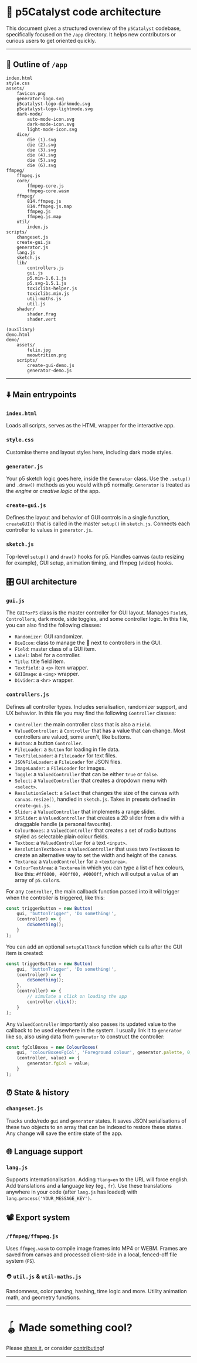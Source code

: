 # 🧱 p5Catalyst code architecture

This document gives a structured overview of the `p5Catalyst` codebase, specifically focused on the `/app` directory. It helps new contributors or curious users to get oriented quickly.

---

## 📃 Outline of `/app`
```
index.html
style.css
assets/
	favicon.png
	generator-logo.svg
	p5catalyst-logo-darkmode.svg
	p5catalyst-logo-lightmode.svg
	dark-mode/
		auto-mode-icon.svg
		dark-mode-icon.svg
		light-mode-icon.svg
	dice/
		die (1).svg
		die (2).svg
		die (3).svg
		die (4).svg
		die (5).svg
		die (6).svg
ffmpeg/
	ffmpeg.js
	core/
		ffmpeg-core.js
		ffmpeg-core.wasm
	ffmpeg/
		814.ffmpeg.js
		814.ffmpeg.js.map
		ffmpeg.js
		ffmpeg.js.map
	util/
		index.js
scripts/
	changeset.js
	create-gui.js
	generator.js
	lang.js
	sketch.js
	lib/
		controllers.js
		gui.js
		p5.min-1.6.1.js
		p5.svg-1.5.1.js
		toxiclibs-helper.js
		toxiclibs.min.js
		util-maths.js
		util.js
	shader/
		shader.frag
		shader.vert

(auxiliary)
demo.html
demo/
	assets/
		felix.jpg
		meowtrition.png
	scripts/
		create-gui-demo.js
		generator-demo.js
```

---

## ⬇️ Main entrypoints

### `index.html`
Loads all scripts, serves as the HTML wrapper for the interactive app.

### `style.css`
Customise theme and layout styles here, including dark mode styles.

### `generator.js`
Your p5 sketch logic goes here, inside the `Generator` class. Use the `.setup()` and `.draw()` methods as you would with p5 normally. `Generator` is treated as the *engine* or *creative logic* of the app.

### `create-gui.js`
Defines the layout and behavior of GUI controls in a single function, `createGUI()` that is called in the master `setup()` in `sketch.js`. Connects each controller to values in `generator.js`.

### `sketch.js`
Top-level `setup()` and `draw()` hooks for p5. Handles canvas (auto resizing for example), GUI setup, animation timing, and ffmpeg (video) hooks. 


## 🎛️ GUI architecture

### `gui.js`
The `GUIforP5` class is the master controller for GUI layout. Manages `Field`s, `Controller`s, dark mode, side toggles, and some controller logic.
In this file, you can also find the following classes:
- `Randomizer`: GUI randomizer.
- `DieIcon`: class to manage the 🎲 next to controllers in the GUI.
- `Field`: master class of a GUI item.
- `Label`: label for a controller.
- `Title`: title field item.
- `Textfield`: a `<p>` item wrapper.
- `GUIImage`: a `<img>` wrapper.
- `Divider`: a `<hr>` wrapper.

### `controllers.js`
Defines all controller types. Includes serialisation, randomizer support, and UX behavior.
In this file you may find the following `Controller` classes:
- `Controller`: the main controller class that is also a `Field`.
- `ValuedController`: a `Controller` that has a value that can change. Most controllers are valued, some aren't, like buttons.
- `Button`: a button `Controller`.
- `FileLoader`: a `Button` for loading in file data.
- `TextFileLoader`: a `FileLoader` for text files.
- `JSONFileLoader`: a `FileLoader` for JSON files.
- `ImageLoader`: a `FileLoader` for images.
- `Toggle`: a `ValuedController` that can be either `true` or `false`.
- `Select`: a `ValuedController` that creates a dropdown menu with `<select>`.
- `ResolutionSelect`: a `Select` that changes the size of the canvas with `canvas.resize()`, handled in `sketch.js`. Takes in presets defined in `create-gui.js`. 
- `Slider`: a `ValuedController` that implements a range slider.
- `XYSlider`: a `ValuedController` that creates a 2D slider from a div with a draggable handle (a personal favourite).
- `ColourBoxes`: a `ValuedController` that creates a set of radio buttons styled as selectable plain colour fields.
- `Textbox`: a `ValuedController` for a text `<input>`.
- `ResolutionTextboxes`: a `ValuedController` that uses two `TextBox`es to create an alternative way to set the width and height of the canvas. 
- `Textarea`: a `ValuedController` for a `<textarea>`.
- `ColourTextArea`: a `Textarea` in which you can type a list of hex colours, like this: `#ff0000, #00ff00, #0000ff`, which will output a `value` of an array of `p5.Color`s.

For any `Controller`, the main callback function passed into it will trigger when the controller is triggered, like this:
```js
const triggerButton = new Button(
	gui, 'buttonTrigger', 'Do something!',
	(controller) => {
		doSomething();
	}
);

```
You can add an optional `setupCallback` function which calls after the GUI item is created:
```js
const triggerButton = new Button(
	gui, 'buttonTrigger', 'Do something!',
	(controller) => {
		doSomething();
	},
	(controller) => {
		// simulate a click on loading the app
		controller.click();
	}
);

```
Any `ValuedController` importantly also passes its updated value to the callback to be used elsewhere in the system. I usually link it to `generator` like so, also using data from `generator` to construct the controller:

```js
const fgColBoxes = new ColourBoxes(
	gui, 'colourBoxesFgCol', 'Foreground colour', generator.palette, 0,
	(controller, value) => {
		generator.fgCol = value;
	}
);

```

## ⏰ State & history

### `changeset.js`
Tracks undo/redo `gui` and `generator` states. It saves JSON serialisations of these two objects to an array that can be indexed to restore these states. Any change will save the entire state of the app.


## 🌐 Language support

### `lang.js`
Supports internationalisation. Adding `?lang=en` to the URL will force english. Add translations and a language key (eg., `fr`). Use these translations anywhere in your code (after `lang.js` has loaded) with `lang.process('YOUR_MESSAGE_KEY')`.


## 📽 Export system

### `/ffmpeg/ffmpeg.js`
Uses `ffmpeg.wasm` to compile image frames into MP4 or WEBM. Frames are saved from canvas and processed client-side in a local, fenced-off file system (`FS`).


### ⛑️ `util.js` & `util-maths.js`
Randomness, color parsing, hashing, time logic and more. Utility animation math, and geometry functions.

---

# 🪀 Made something cool?
Please [share it](https://github.com/multitude-amsterdam/p5Catalyst/discussions/categories/show-and-tell), or consider [contributing](./contributing)!

---